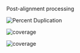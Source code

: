 Post-alignment processing

![Percent Duplication](https://user-images.githubusercontent.com/71617037/158236481-0859f047-50ea-454f-8325-6ebed29cb943.png)




![coverage](https://user-images.githubusercontent.com/71617037/158238479-ddd46f99-3c3a-40cf-af01-18025e54fa82.png)



![coverage](https://user-images.githubusercontent.com/71617037/158238814-a6603f5b-9aa9-442a-bbbc-cc60edb56038.png)



